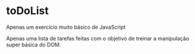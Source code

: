 # toDoList
Apenas um exercício muito básico de JavaScript

Apenas uma lista de tarefas feitas com o objetivo de treinar a manipulação super básica do DOM.
